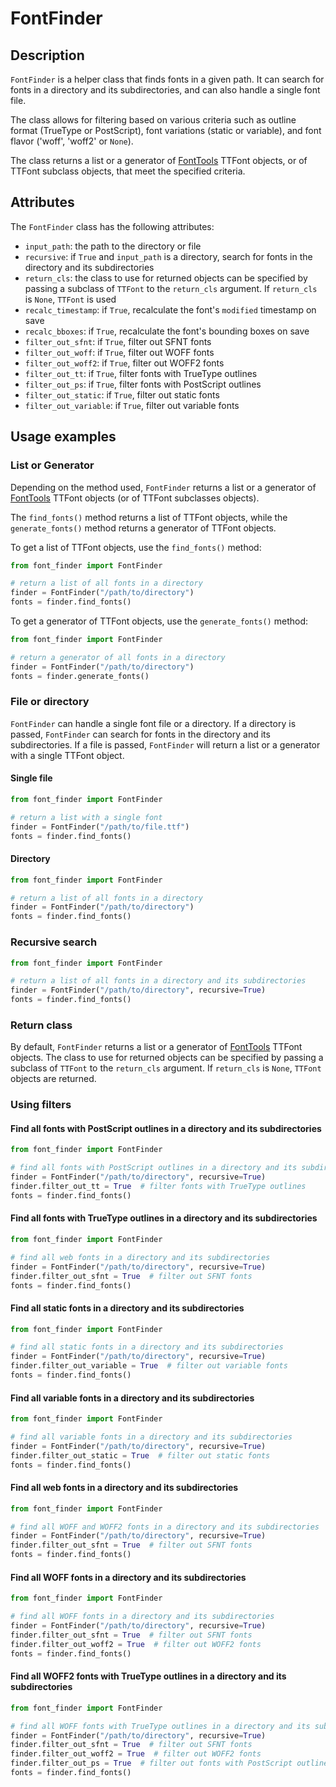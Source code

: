 # FontFinder
## Description
``FontFinder`` is a helper class that finds fonts in a given path. It can search for fonts in a directory and its
subdirectories, and can also handle a single font file.

The class allows for filtering based on various criteria such as outline format (TrueType or PostScript), font
variations (static or variable), and font flavor ('woff', 'woff2' or ``None``).

The class returns a list or a generator of [FontTools](https://github.com/fonttools/fonttools) TTFont objects, or of
TTFont subclass objects, that meet the specified criteria.

## Attributes
The ``FontFinder`` class has the following attributes:
* ``input_path``: the path to the directory or file
* ``recursive``: if ``True`` and ``input_path`` is a directory, search for fonts in the directory and its subdirectories
* ``return_cls``: the class to use for returned objects can be specified by passing a subclass of ``TTFont`` to the
``return_cls`` argument. If ``return_cls`` is ``None``, ``TTFont`` is used
* ``recalc_timestamp``: if ``True``, recalculate the font's ``modified`` timestamp on save
* ``recalc_bboxes``: if ``True``, recalculate the font's bounding boxes on save
* ``filter_out_sfnt``: if ``True``, filter out SFNT fonts
* ``filter_out_woff``: if ``True``, filter out WOFF fonts
* ``filter_out_woff2``: if ``True``, filter out WOFF2 fonts
* ``filter_out_tt``: if ``True``, filter fonts with TrueType outlines
* ``filter_out_ps``: if ``True``, filter fonts with PostScript outlines
* ``filter_out_static``: if ``True``, filter out static fonts
* ``filter_out_variable``: if ``True``, filter out variable fonts

## Usage examples
### List or Generator
Depending on the method used, ``FontFinder`` returns a list or a generator of
[FontTools](https://github.com/fonttools/fonttools) TTFont objects (or of TTFont subclasses objects).

The `find_fonts()` method returns a list of TTFont objects, while the `generate_fonts()` method returns a generator of
TTFont objects.

To get a list of TTFont objects, use the `find_fonts()` method:

```python
from font_finder import FontFinder

# return a list of all fonts in a directory
finder = FontFinder("/path/to/directory")
fonts = finder.find_fonts()
```

To get a generator of TTFont objects, use the `generate_fonts()` method:

```python
from font_finder import FontFinder

# return a generator of all fonts in a directory
finder = FontFinder("/path/to/directory")
fonts = finder.generate_fonts()
```

### File or directory
``FontFinder`` can handle a single font file or a directory. If a directory is passed, ``FontFinder`` can search for
fonts in the directory and its subdirectories. If a file is passed, ``FontFinder`` will return a list or a generator
with a single TTFont object.

#### Single file

```python
from font_finder import FontFinder

# return a list with a single font
finder = FontFinder("/path/to/file.ttf")
fonts = finder.find_fonts()
```

#### Directory

```python
from font_finder import FontFinder

# return a list of all fonts in a directory
finder = FontFinder("/path/to/directory")
fonts = finder.find_fonts()
```

### Recursive search

```python
from font_finder import FontFinder

# return a list of all fonts in a directory and its subdirectories
finder = FontFinder("/path/to/directory", recursive=True)
fonts = finder.find_fonts()
```

### Return class
By default, ``FontFinder`` returns a list or a generator of [FontTools](https://github.com/fonttools/fonttools) TTFont
objects. The class to use for returned objects can be specified by passing a subclass of ``TTFont`` to the
``return_cls`` argument. If ``return_cls`` is ``None``, ``TTFont`` objects are returned.

### Using filters
#### Find all fonts with PostScript outlines in a directory and its subdirectories

```python
from font_finder import FontFinder

# find all fonts with PostScript outlines in a directory and its subdirectories
finder = FontFinder("/path/to/directory", recursive=True)
finder.filter_out_tt = True  # filter fonts with TrueType outlines
fonts = finder.find_fonts()
```

#### Find all fonts with TrueType outlines in a directory and its subdirectories
```python
from font_finder import FontFinder

# find all web fonts in a directory and its subdirectories
finder = FontFinder("/path/to/directory", recursive=True)
finder.filter_out_sfnt = True  # filter out SFNT fonts
fonts = finder.find_fonts()
```

#### Find all static fonts in a directory and its subdirectories
```python
from font_finder import FontFinder

# find all static fonts in a directory and its subdirectories
finder = FontFinder("/path/to/directory", recursive=True)
finder.filter_out_variable = True  # filter out variable fonts
fonts = finder.find_fonts()
```

#### Find all variable fonts in a directory and its subdirectories
```python
from font_finder import FontFinder

# find all variable fonts in a directory and its subdirectories
finder = FontFinder("/path/to/directory", recursive=True)
finder.filter_out_static = True  # filter out static fonts
fonts = finder.find_fonts()
```

#### Find all web fonts in a directory and its subdirectories
```python
from font_finder import FontFinder

# find all WOFF and WOFF2 fonts in a directory and its subdirectories
finder = FontFinder("/path/to/directory", recursive=True)
finder.filter_out_sfnt = True  # filter out SFNT fonts
fonts = finder.find_fonts()
```

#### Find all WOFF fonts in a directory and its subdirectories
```python
from font_finder import FontFinder

# find all WOFF fonts in a directory and its subdirectories
finder = FontFinder("/path/to/directory", recursive=True)
finder.filter_out_sfnt = True  # filter out SFNT fonts
finder.filter_out_woff2 = True  # filter out WOFF2 fonts
fonts = finder.find_fonts()
```

#### Find all WOFF2 fonts with TrueType outlines in a directory and its subdirectories
```python
from font_finder import FontFinder

# find all WOFF fonts with TrueType outlines in a directory and its subdirectories
finder = FontFinder("/path/to/directory", recursive=True)
finder.filter_out_sfnt = True  # filter out SFNT fonts
finder.filter_out_woff2 = True  # filter out WOFF2 fonts
finder.filter_out_ps = True  # filter out fonts with PostScript outlines
fonts = finder.find_fonts()
```